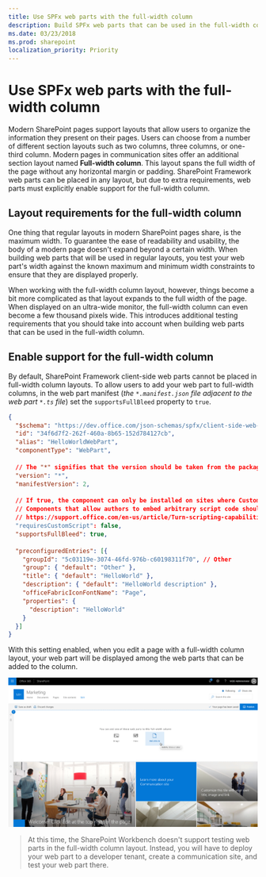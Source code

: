 ```yaml
---
title: Use SPFx web parts with the full-width column
description: Build SPFx web parts that can be used in the full-width column
ms.date: 03/23/2018
ms.prod: sharepoint
localization_priority: Priority
---
```


# Use SPFx web parts with the full-width column

Modern SharePoint pages support layouts that allow users to organize the information they present on their pages. Users can choose from a number of different section layouts such as two columns, three columns, or one-third column. Modern pages in communication sites offer an additional section layout named **Full-width column**. This layout spans the full width of the page without any horizontal margin or padding. SharePoint Framework web parts can be placed in any layout, but due to extra requirements, web parts must explicitly enable support for the full-width column.

## Layout requirements for the full-width column

One thing that regular layouts in modern SharePoint pages share, is the maximum width. To guarantee the ease of readability and usability, the body of a modern page doesn't expand beyond a certain width. When building web parts that will be used in regular layouts, you test your web part's width against the known maximum and minimum width constraints to ensure that they are displayed properly.

When working with the full-width column layout, however, things become a bit more complicated as that layout expands to the full width of the page. When displayed on an ultra-wide monitor, the full-width column can even become a few thousand pixels wide. This introduces additional testing requirements that you should take into account when building web parts that can be used in the full-width column.

## Enable support for the full-width column

By default, SharePoint Framework client-side web parts cannot be placed in full-width column layouts. To allow users to add your web part to full-width columns, in the web part manifest (*the `*.manifest.json` file adjacent to the web part `*.ts` file*) set the `supportsFullBleed` property to `true`.

```json
{
  "$schema": "https://dev.office.com/json-schemas/spfx/client-side-web-part-manifest.schema.json",
  "id": "34f6d7f2-262f-460a-8b65-152d784127cb",
  "alias": "HelloWorldWebPart",
  "componentType": "WebPart",

  // The "*" signifies that the version should be taken from the package.json
  "version": "*",
  "manifestVersion": 2,

  // If true, the component can only be installed on sites where Custom Script is allowed.
  // Components that allow authors to embed arbitrary script code should set this to true.
  // https://support.office.com/en-us/article/Turn-scripting-capabilities-on-or-off-1f2c515f-5d7e-448a-9fd7-835da935584f
  "requiresCustomScript": false,
  "supportsFullBleed": true,

  "preconfiguredEntries": [{
    "groupId": "5c03119e-3074-46fd-976b-c60198311f70", // Other
    "group": { "default": "Other" },
    "title": { "default": "HelloWorld" },
    "description": { "default": "HelloWorld description" },
    "officeFabricIconFontName": "Page",
    "properties": {
      "description": "HelloWorld"
    }
  }]
}
```

With this setting enabled, when you edit a page with a full-width column layout, your web part will be displayed among the web parts that can be added to the column.

![Custom SharePoint Framework client-side web part displayed among web parts that can be added to a full-width column layout](../../../images/fullwidthcolumn-webpart-add.png)

>At this time, the SharePoint Workbench doesn't support testing web parts in the full-width column layout. Instead, you will have to deploy your web part to a developer tenant, create a communication site, and test your web part there.
